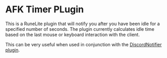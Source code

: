 # AFK Timer PLugin
This is a RuneLite plugin that will notify you
after you have been idle for a specified number
of seconds. The plugin currently calculates idle time
based on the last mouse or keyboard interaction with
the client.

This can be very useful when used in conjunction with
the [DiscordNotifier plugin](https://github.com/jkufro/DiscordNotifier).